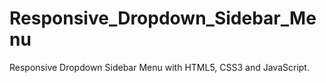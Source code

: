 # Responsive_Dropdown_Sidebar_Menu
Responsive Dropdown Sidebar Menu with HTML5, CSS3 and JavaScript.
